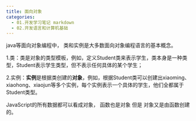 ```yaml
---
title: 面向对象
categories:
  - 01.开发学习笔记 markdown
  - 02.开发语言和计算机基础
---
```


java等面向对象编程中，
类和实例是大多数面向对象编程语言的基本概念。

1.类：类是对象的类型模板，例如，定义Student类来表示学生，类本身是一种类型，Student表示学生类型，但不表示任何具体的某个学生；

2.实例：**实例**是根据类创建的**对象**，例如，根据Student类可以创建出xiaoming、xiaohong、xiaojun等多个实例，每个实例表示一个具体的学生，他们全都属于Student类型。


JavaScript的所有数据都可以看成对象， 函数也是对象 但是 对象又是由函数创建的。